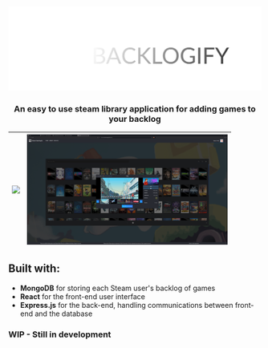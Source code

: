 <img src=".github/images/logo/steam_backlogify_logo.png" />

<div align="center">
  <h3>An easy to use steam library application for adding games to your backlog</h3>
</div>

 <img src=".github/images/screenshots/screenshot0.png" width="400"/> | <img src=".github/images/screenshots/screenshot1.png" width="400"/> 
|:------------------------------------------------------------------:|:------------------------------------------------------------------:|

## Built with:
- **MongoDB** for storing each Steam user's backlog of games
- **React** for the front-end user interface
- **Express.js** for the back-end, handling communications between front-end and the database

### WIP - Still in development
